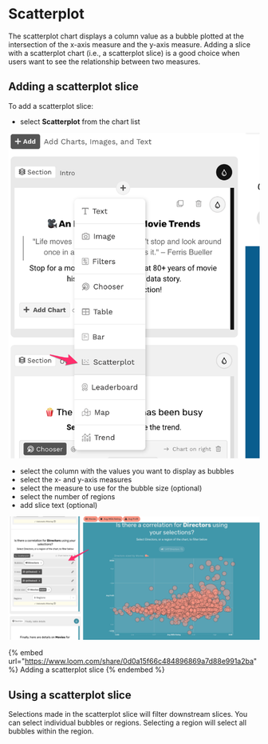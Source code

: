 # Scatterplot

The scatterplot chart displays a column value as a bubble plotted at the intersection of the x-axis measure and the y-axis measure. Adding a slice with a scatterplot chart (i.e., a scatterplot slice) is a good choice when users want to see the relationship between two measures. &#x20;

## Adding a scatterplot slice

To add a scatterplot slice:

* select **Scatterplot** from the chart list

![Select Scatterplot from the dropdown](<../../../.gitbook/assets/image (399).png>)

* select the column with the values you want to display as bubbles
* select the x- and y-axis measures
* select the measure to use for the bubble size (optional)
* select the number of regions
* add slice text (optional)

![A scatterplot slice](<../../../.gitbook/assets/image (373) (1).png>)

{% embed url="https://www.loom.com/share/0d0a15f66c484896869a7d88e991a2ba" %}
Adding a scatterplot slice
{% endembed %}

## Using a scatterplot slice

Selections made in the scatterplot slice will filter downstream slices. You can select individual bubbles or regions. Selecting a region will select all bubbles within the region.&#x20;

